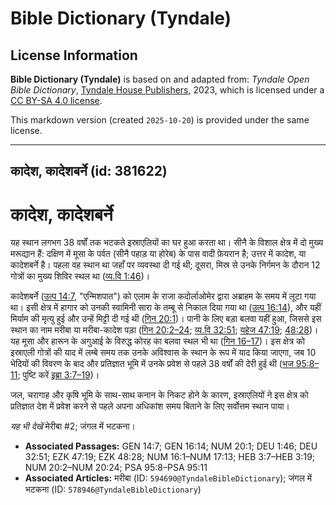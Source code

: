 # Bible Dictionary (Tyndale)

## License Information

**Bible Dictionary (Tyndale)** is based on and adapted from: _Tyndale Open Bible Dictionary_, [Tyndale House Publishers](https://tyndaleopenresources.com/), 2023, which is licensed under a [CC BY-SA 4.0 license](https://creativecommons.org/licenses/by-sa/4.0/legalcode.en).

This markdown version (created `2025-10-20`) is provided under the same license.



--------------------------------

## कादेश, कादेशबर्ने (id: 381622)

कादेश, कादेशबर्ने
=================

यह स्थान लगभग 38 वर्षों तक भटकते इस्राएलियों का घर हुआ करता था। सीनै के विशाल क्षेत्र में दो मुख्य मरूद्यान हैं: दक्षिण में मूसा के पर्वत (सीनै पहाड़ या होरेब) के पास वादी फ़ेयरान है; उत्तर में कादेश, या कादेशबर्ने है। पहला वह स्थान था जहाँ पर व्यवस्था दी गई थी; दूसरा, मिस्र से उनके निर्गमन के दौरान 12 गोत्रों का मुख्य शिविर स्थल था ([व्य.वि 1:46](https://ref.ly/Deut1:46))।

कादेशबर्ने ([उत्प 14:7](https://ref.ly/Gen14:7), "एन्मिशपात") को एलाम के राजा कदोर्लाओमेर द्वारा अब्राहम के समय में लूटा गया था। इसी क्षेत्र में हागार को उनकी स्वामिनी सारा के तम्बू से निकाल दिया गया था ([उत्प 16:14](https://ref.ly/Gen16:14)), और यहीं मिर्याम की मृत्यु हुई और उन्हें मिट्टी दी गई थी ([गिन 20:1](https://ref.ly/Num20:1))। पानी के लिए बड़ा बलवा यहीं हुआ, जिससे इस स्थान का नाम मरीबा या मरीबा\-कादेश पड़ा ([गिन 20:2–24](https://ref.ly/Num20:2-Num20:24); [व्य.वि 32:51](https://ref.ly/Deut32:51); [यहेज 47:19](https://ref.ly/Ezek47:19); [48:28](https://ref.ly/Ezek48:28))। यह मूसा और हारून के अगुआई के विरुद्ध कोरह का बलवा स्थल भी था ([गिन 16–17](https://ref.ly/Num16:1-Num17:13))। इस क्षेत्र को इस्राएली गोत्रों की याद में लम्बे समय तक उनके अविश्वास के स्थान के रूप में याद किया जाएगा, जब 10 भेदियों की विवरण के बाद और प्रतिज्ञात भूमि में उनके प्रवेश से पहले 38 वर्षों की देरी हुई थी ([भज 95:8–11](https://ref.ly/Ps95:8-Ps95:11); पुष्टि करें [इब्रा 3:7–19](https://ref.ly/Heb3:7-Heb3:19))।

जल, चरागाह और कृषि भूमि के साथ\-साथ कनान के निकट होने के कारण, इस्राएलियों ने इस क्षेत्र को प्रतिज्ञात देश में प्रवेश करने से पहले अपना अधिकांश समय बिताने के लिए सर्वोत्तम स्थान पाया।

*यह भी देखें* मेरीबा \#2; जंगल में भटकना।

* **Associated Passages:** GEN 14:7; GEN 16:14; NUM 20:1; DEU 1:46; DEU 32:51; EZK 47:19; EZK 48:28; NUM 16:1–NUM 17:13; HEB 3:7–HEB 3:19; NUM 20:2–NUM 20:24; PSA 95:8–PSA 95:11
* **Associated Articles:** मरीबा (ID: `594690@TyndaleBibleDictionary`); जंगल में भटकना (ID: `578946@TyndaleBibleDictionary`)

